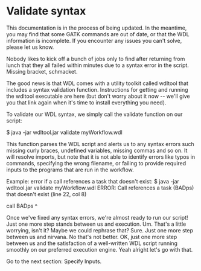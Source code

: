 # Validate syntax
This documentation is in the process of being updated. In the meantime, you may find that some GATK commands are out of date, or that the WDL information is incomplete. If you encounter any issues you can't solve, please let us know.

Nobody likes to kick off a bunch of jobs only to find after returning from lunch that they all failed within minutes due to a syntax error in the script. Missing bracket, schmacket.

The good news is that WDL comes with a utility toolkit called wdltool that includes a syntax validation function. Instructions for getting and running the wdltool executable are here (but don't worry about it now -- we'll give you that link again when it's time to install everything you need).

To validate our WDL syntax, we simply call the validate function on our script:

$ java -jar wdltool.jar validate myWorkflow.wdl

This function parses the WDL script and alerts us to any syntax errors such missing curly braces, undefined variables, missing commas and so on. It will resolve imports, but note that it is not able to identify errors like typos in commands, specifying the wrong filename, or failing to provide required inputs to the programs that are run in the workflow.

Example: error if a call references a task that doesn't exist:
$ java -jar wdltool.jar validate myWorkflow.wdl
ERROR: Call references a task (BADps) that doesn't exist (line 22, col 8)

  call BADps
       ^

Once we've fixed any syntax errors, we're almost ready to run our script! Just one more step stands between us and execution. Um. That's a little worrying, isn't it? Maybe we could rephrase that? Sure. Just one more step between us and nirvana. No that's not better. OK, just one more step between us and the satisfaction of a well-written WDL script running smoothly on our preferred execution engine. Yeah alright let's go with that.

Go to the next section: Specify Inputs.